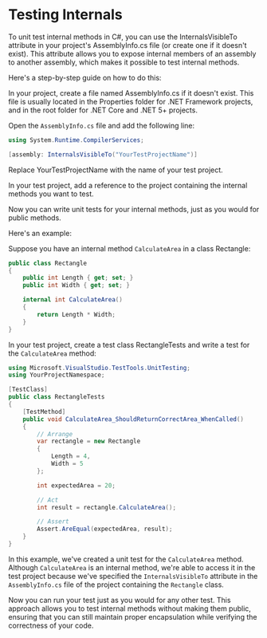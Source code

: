 # Testing Internals
To unit test internal methods in C#, you can use the InternalsVisibleTo attribute in your project's AssemblyInfo.cs file (or create one if it doesn't exist). This attribute allows you to expose internal members of an assembly to another assembly, which makes it possible to test internal methods.

Here's a step-by-step guide on how to do this:

In your project, create a file named AssemblyInfo.cs if it doesn't exist. This file is usually located in the Properties folder for .NET Framework projects, and in the root folder for .NET Core and .NET 5+ projects.

Open the `AssemblyInfo.cs` file and add the following line:

```csharp
using System.Runtime.CompilerServices;

[assembly: InternalsVisibleTo("YourTestProjectName")]
```

Replace YourTestProjectName with the name of your test project.

In your test project, add a reference to the project containing the internal methods you want to test.

Now you can write unit tests for your internal methods, just as you would for public methods.

Here's an example:

Suppose you have an internal method `CalculateArea` in a class Rectangle:
```csharp
public class Rectangle
{
    public int Length { get; set; }
    public int Width { get; set; }

    internal int CalculateArea()
    {
        return Length * Width;
    }
}
```

In your test project, create a test class RectangleTests and write a test for the `CalculateArea` method:
```csharp
using Microsoft.VisualStudio.TestTools.UnitTesting;
using YourProjectNamespace;

[TestClass]
public class RectangleTests
{
    [TestMethod]
    public void CalculateArea_ShouldReturnCorrectArea_WhenCalled()
    {
        // Arrange
        var rectangle = new Rectangle
        {
            Length = 4,
            Width = 5
        };

        int expectedArea = 20;

        // Act
        int result = rectangle.CalculateArea();

        // Assert
        Assert.AreEqual(expectedArea, result);
    }
}
```

In this example, we've created a unit test for the `CalculateArea` method. Although `CalculateArea` is an internal method, we're able to access it in the test project because we've specified the `InternalsVisibleTo` attribute in the `AssemblyInfo.cs` file of the project containing the `Rectangle` class.

Now you can run your test just as you would for any other test. This approach allows you to test internal methods without making them public, ensuring that you can still maintain proper encapsulation while verifying the correctness of your code.